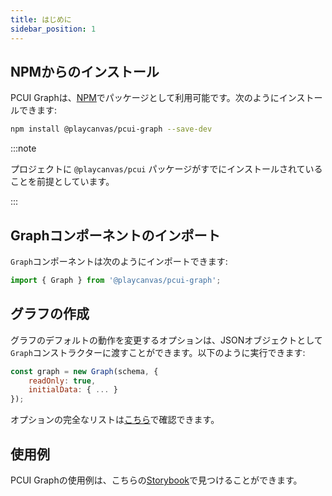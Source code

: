 ```yaml
---
title: はじめに
sidebar_position: 1
---
```


## NPMからのインストール

PCUI Graphは、[NPM](https://www.npmjs.com/package/@playcanvas/pcui-graph)でパッケージとして利用可能です。次のようにインストールできます:

```bash
npm install @playcanvas/pcui-graph --save-dev
```

:::note

プロジェクトに `@playcanvas/pcui` パッケージがすでにインストールされていることを前提としています。

:::

## Graphコンポーネントのインポート

`Graph`コンポーネントは次のようにインポートできます:

```javascript
import { Graph } from '@playcanvas/pcui-graph';
```

## グラフの作成

グラフのデフォルトの動作を変更するオプションは、JSONオブジェクトとして`Graph`コンストラクターに渡すことができます。以下のように実行できます:

```javascript
const graph = new Graph(schema, {
    readOnly: true,
    initialData: { ... }
});
```

オプションの完全なリストは[こちら](https://api.playcanvas.com/pcui-graph/classes/Graph.html#constructor)で確認できます。

## 使用例

PCUI Graphの使用例は、こちらの[Storybook](https://playcanvas.github.io/pcui-graph/storybook/)で見つけることができます。

